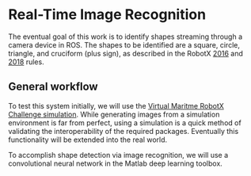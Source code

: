# Real-Time Image Recognition

The eventual goal of this work is to identify shapes streaming through a camera device in ROS.  The shapes to be identified are a square, circle, triangle, and cruciform (plus sign), as described in the RobotX [2016](https://www.robotx.org/images/files/2016-MRC-Tasks-2016-11-28.pdf) and [2018](https://www.robotx.org/images/RobotX-2018-Tasks_v2.0.pdf) rules.

## General workflow
To test this system initially, we will use the [Virtual Maritme RobotX Challenge simulation](https://bitbucket.org/osrf/vmrc).  While generating images from a simulation environment is far from perfect, using a simulation is a quick method of validating the interoperability of the required packages.  Eventually this functionality will be extended into the real world.  

To accomplish shape detection via image recognition, we will use a convolutional neural network in the Matlab deep learning toolbox.  

## 

